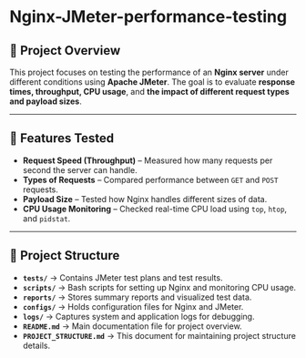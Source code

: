 # Nginx-JMeter-performance-testing

## 📌 Project Overview  
This project focuses on testing the performance of an **Nginx server** under different conditions using **Apache JMeter**. The goal is to evaluate **response times, throughput, CPU usage**, and **the impact of different request types and payload sizes**.

---

## 🚀 Features Tested  
- **Request Speed (Throughput)** – Measured how many requests per second the server can handle.  
- **Types of Requests** – Compared performance between `GET` and `POST` requests.  
- **Payload Size** – Tested how Nginx handles different sizes of data.  
- **CPU Usage Monitoring** – Checked real-time CPU load using `top`, `htop`, and `pidstat`.  

---

## 📂 Project Structure  
- **`tests/`** → Contains JMeter test plans and test results.  
- **`scripts/`** → Bash scripts for setting up Nginx and monitoring CPU usage.  
- **`reports/`** → Stores summary reports and visualized test data.  
- **`configs/`** → Holds configuration files for Nginx and JMeter.  
- **`logs/`** → Captures system and application logs for debugging.  
- **`README.md`** → Main documentation file for project overview.  
- **`PROJECT_STRUCTURE.md`** → This document for maintaining project structure details.  
